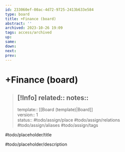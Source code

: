 ```yaml
---
id: 233060ef-00ac-4d72-9725-2413b633e584
type: board
title: +Finance (board)
abstract: ''
archived: 2023-10-26 19:09
tags: access/archived
up:
same:
down:
next:
prev:
---
```

# +Finance (board)
> [!Info]
> related::
> notes::
> --- 
> template:: [[Board (template)|Board]]  
> version:: 1  
> status:: #todo/assign/place #todo/assign/relations #todo/assign/aliases #todo/assign/tags   

#todo/placeholder/title 

#todo/placeholder/description 
